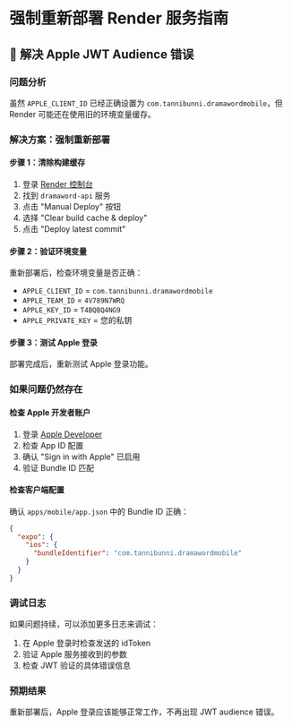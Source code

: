 # 强制重新部署 Render 服务指南

## 🚨 解决 Apple JWT Audience 错误

### 问题分析
虽然 `APPLE_CLIENT_ID` 已经正确设置为 `com.tannibunni.dramawordmobile`，但 Render 可能还在使用旧的环境变量缓存。

### 解决方案：强制重新部署

#### 步骤 1：清除构建缓存
1. 登录 [Render 控制台](https://dashboard.render.com)
2. 找到 `dramaword-api` 服务
3. 点击 "Manual Deploy" 按钮
4. 选择 "Clear build cache & deploy"
5. 点击 "Deploy latest commit"

#### 步骤 2：验证环境变量
重新部署后，检查环境变量是否正确：
- `APPLE_CLIENT_ID` = `com.tannibunni.dramawordmobile`
- `APPLE_TEAM_ID` = `4V789N7WRQ`
- `APPLE_KEY_ID` = `T4BQBQ4NG9`
- `APPLE_PRIVATE_KEY` = 您的私钥

#### 步骤 3：测试 Apple 登录
部署完成后，重新测试 Apple 登录功能。

### 如果问题仍然存在

#### 检查 Apple 开发者账户
1. 登录 [Apple Developer](https://developer.apple.com)
2. 检查 App ID 配置
3. 确认 "Sign in with Apple" 已启用
4. 验证 Bundle ID 匹配

#### 检查客户端配置
确认 `apps/mobile/app.json` 中的 Bundle ID 正确：
```json
{
  "expo": {
    "ios": {
      "bundleIdentifier": "com.tannibunni.dramawordmobile"
    }
  }
}
```

### 调试日志
如果问题持续，可以添加更多日志来调试：

1. 在 Apple 登录时检查发送的 idToken
2. 验证 Apple 服务接收到的参数
3. 检查 JWT 验证的具体错误信息

### 预期结果
重新部署后，Apple 登录应该能够正常工作，不再出现 JWT audience 错误。 